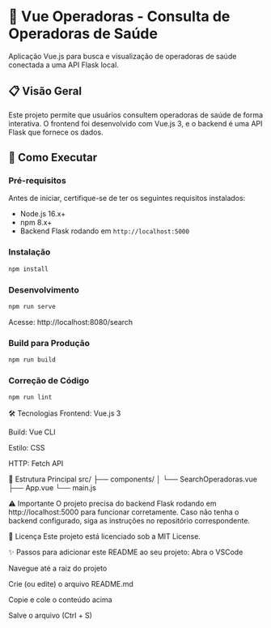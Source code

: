 # 🏥 Vue Operadoras - Consulta de Operadoras de Saúde

Aplicação Vue.js para busca e visualização de operadoras de saúde conectada a uma API Flask local.

## 📋 Visão Geral

Este projeto permite que usuários consultem operadoras de saúde de forma interativa. O frontend foi desenvolvido com Vue.js 3, e o backend é uma API Flask que fornece os dados.

## 🚀 Como Executar

### Pré-requisitos

Antes de iniciar, certifique-se de ter os seguintes requisitos instalados:

- Node.js 16.x+
- npm 8.x+
- Backend Flask rodando em `http://localhost:5000`

### Instalação

```bash
npm install
```

### Desenvolvimento

```bash
npm run serve
```

Acesse: http://localhost:8080/search

### Build para Produção

```bash
npm run build
```

### Correção de Código

```bash
npm run lint
```

🛠️ Tecnologias
Frontend: Vue.js 3

Build: Vue CLI

Estilo: CSS

HTTP: Fetch API

📂 Estrutura Principal
src/
├── components/
│ └── SearchOperadoras.vue
├── App.vue
└── main.js

⚠️ Importante
O projeto precisa do backend Flask rodando em http://localhost:5000 para funcionar corretamente.
Caso não tenha o backend configurado, siga as instruções no repositório correspondente.

📝 Licença
Este projeto está licenciado sob a MIT License.

✨ Passos para adicionar este README ao seu projeto:
Abra o VSCode

Navegue até a raiz do projeto

Crie (ou edite) o arquivo README.md

Copie e cole o conteúdo acima

Salve o arquivo (Ctrl + S)

